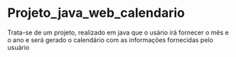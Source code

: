 # Projeto_java_web_calendario

Trata-se de um projeto, realizado em java que o usário irá fornecer o mês e o ano e será gerado o calendário com as informações fornecidas pelo usuário
